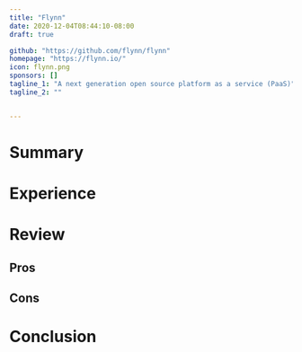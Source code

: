 ```yaml
---
title: "Flynn"
date: 2020-12-04T08:44:10-08:00
draft: true

github: "https://github.com/flynn/flynn"
homepage: "https://flynn.io/"
icon: flynn.png
sponsors: []
tagline_1: "A next generation open source platform as a service (PaaS)"
tagline_2: ""


---
```


# Summary

# Experience

# Review

## Pros

## Cons

# Conclusion